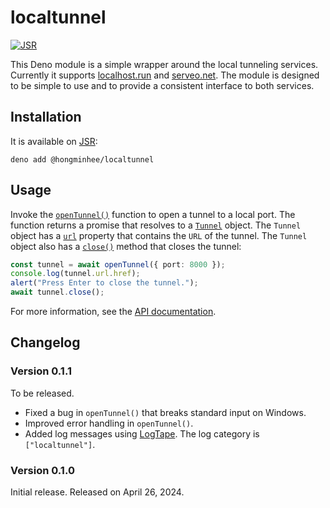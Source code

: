 <!-- deno-fmt-ignore-file -->

localtunnel
===========

[![JSR][JSR badge]][JSR]

This Deno module is a simple wrapper around the local tunneling services.
Currently it supports [localhost.run] and [serveo.net].  The module is designed
to be simple to use and to provide a consistent interface to both services.

[JSR]: https://jsr.io/@hongminhee/localtunnel
[JSR badge]: https://jsr.io/badges/@hongminhee/localtunnel
[localhost.run]: https://localhost.run/
[serveo.net]: https://serveo.net/


Installation
------------

It is available on [JSR]:

~~~~ console
deno add @hongminhee/localtunnel
~~~~


Usage
-----

Invoke the [`openTunnel()`] function to open a tunnel to a local port.
The function returns a promise that resolves to a [`Tunnel`] object.
The `Tunnel` object has a [`url`] property that contains the `URL` of the tunnel.
The `Tunnel` object also has a [`close()`] method that closes the tunnel:

~~~~ typescript
const tunnel = await openTunnel({ port: 8000 });
console.log(tunnel.url.href);
alert("Press Enter to close the tunnel.");
await tunnel.close();
~~~~

For more information, see the [API documentation][JSR].

[`openTunnel()`]: https://jsr.io/@hongminhee/localtunnel/doc/~/openTunnel
[`Tunnel`]: https://jsr.io/@hongminhee/localtunnel/doc/~/Tunnel
[`url`]: https://jsr.io/@hongminhee/localtunnel/doc/~/Tunnel.url
[`close()`]: https://jsr.io/@hongminhee/localtunnel/doc/~/Tunnel.close


Changelog
---------

### Version 0.1.1

To be released.

 -  Fixed a bug in `openTunnel()` that breaks standard input on Windows.
 -  Improved error handling in `openTunnel()`.
 -  Added log messages using [LogTape].  The log category is `["localtunnel"]`.

[LogTape]: https://github.com/dahlia/logtape

### Version 0.1.0

Initial release.  Released on April 26, 2024.
